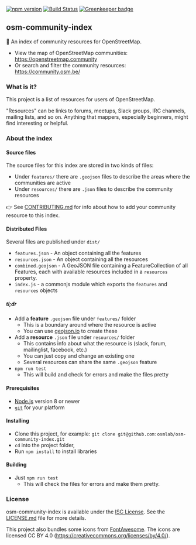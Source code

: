 [![npm version](https://badge.fury.io/js/osm-community-index.svg)](https://badge.fury.io/js/osm-community-index)
[![Build Status](https://travis-ci.org/osmlab/osm-community-index.svg?branch=master)](https://travis-ci.org/osmlab/osm-community-index)
[![Greenkeeper badge](https://badges.greenkeeper.io/osmlab/osm-community-index.svg)](https://greenkeeper.io/)

## osm-community-index

:speech_balloon: An index of community resources for OpenStreetMap.

* View the map of OpenStreetMap communities: https://openstreetmap.community
* Or search and filter the community resources: https://community.osm.be/


### What is it?

This project is a list of resources for users of OpenStreetMap.

"Resources" can be links to forums, meetups, Slack groups, IRC channels,
mailing lists, and so on.  Anything that mappers, especially beginners,
might find interesting or helpful.


### About the index

#### Source files
The source files for this index are stored in two kinds of files:

* Under `features/` there are `.geojson` files to describe the areas where the communities are active
* Under `resources/` there are `.json` files to describe the community resources

:point_right: See [CONTRIBUTING.md](CONTRIBUTING.md) for info about how to add your
community resource to this index.


#### Distributed Files

Several files are published under `dist/`

* `features.json` - An object containing all the features
* `resources.json` - An object containing all the resources
* `combined.geojson` - A GeoJSON file containing a FeatureCollection of all Features, each with available resources included in a `resources` property.
* `index.js` - a commonjs module which exports the `features` and `resources` objects


##### tl;dr

* Add a **feature** `.geojson` file under `features/` folder
  * This is a boundary around where the resource is active
  * You can use [geojson.io](http://geojson.io) to create these
* Add a **resource** `.json` file under `resources/` folder
  * This contains info about what the resource is (slack, forum, mailinglist, facebook, etc.)
  * You can just copy and change an existing one
  * Several resources can share the same `.geojson` feature
* `npm run test`
  * This will build and check for errors and make the files pretty

#### Prerequisites

* [Node.js](https://nodejs.org/) version 8 or newer
* [`git`](https://www.atlassian.com/git/tutorials/install-git/) for your platform

#### Installing

* Clone this project, for example:
  `git clone git@github.com:osmlab/osm-community-index.git`
* `cd` into the project folder,
* Run `npm install` to install libraries

#### Building

* Just `npm run test`
  * This will check the files for errors and make them pretty.

### License

osm-community-index is available under the [ISC License](https://opensource.org/licenses/ISC).
See the [LICENSE.md](LICENSE.md) file for more details.

This project also bundles some icons from [FontAwesome](https://fontawesome.com/).
The icons are licensed CC BY 4.0 (https://creativecommons.org/licenses/by/4.0/).

